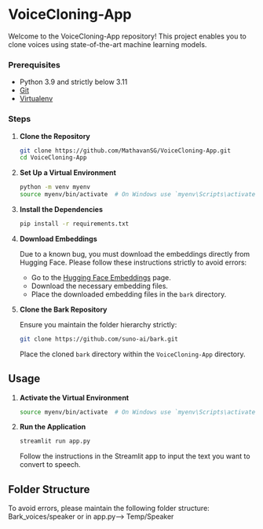 # VoiceCloning-App

Welcome to the VoiceCloning-App repository! This project enables you to clone voices using state-of-the-art machine learning models.



### Prerequisites

- Python 3.9  and strictly below 3.11
- [Git](https://git-scm.com/)
- [Virtualenv](https://virtualenv.pypa.io/)

### Steps

1. **Clone the Repository**

    ```bash
    git clone https://github.com/MathavanSG/VoiceCloning-App.git
    cd VoiceCloning-App
    ```

2. **Set Up a Virtual Environment**

    ```bash
    python -m venv myenv
    source myenv/bin/activate  # On Windows use `myenv\Scripts\activate`
    ```

3. **Install the Dependencies**

    ```bash
    pip install -r requirements.txt
    ```

4. **Download Embeddings**

    Due to a known bug, you must download the embeddings directly from Hugging Face. Please follow these instructions strictly to avoid errors:

    - Go to the [Hugging Face Embeddings](https://huggingface.co/) page.
    - Download the necessary embedding files.
    - Place the downloaded embedding files in the `bark` directory.

5. **Clone the Bark Repository**

    Ensure you maintain the folder hierarchy strictly:

    ```bash
    git clone https://github.com/suno-ai/bark.git
    ```

    Place the cloned `bark` directory within the `VoiceCloning-App` directory.

## Usage

1. **Activate the Virtual Environment**

    ```bash
    source myenv/bin/activate  # On Windows use `myenv\Scripts\activate`
    ```

2. **Run the Application**

    ```bash
    streamlit run app.py
    ```

    Follow the instructions in the Streamlit app to input the text you want to convert to speech.

## Folder Structure

To avoid errors, please maintain the following folder structure:
Bark_voices/speaker or in app.py--> Temp/Speaker
